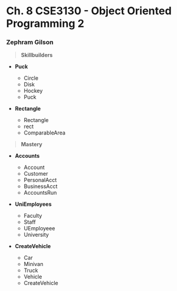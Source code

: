 # Ch. 8 CSE3130 - Object Oriented Programming 2
### Zephram Gilson

> **Skillbuilders**

- **Puck**
    - Circle
    - Disk
    - Hockey
    - Puck

- **Rectangle**
    - Rectangle
    - rect
    - ComparableArea

> **Mastery**

- **Accounts**
    - Account
    - Customer
    - PersonalAcct
    - BusinessAcct
    - AccountsRun

- **UniEmployees**
    - Faculty
    - Staff
    - UEmployeee
    - University

- **CreateVehicle**
    - Car
    - Minivan
    - Truck
    - Vehicle
    - CreateVehicle
